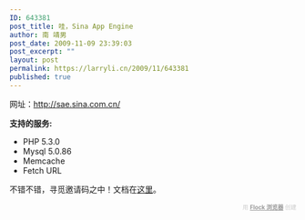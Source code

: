```yaml
---
ID: 643381
post_title: 哇，Sina App Engine
author: 南 靖男
post_date: 2009-11-09 23:39:03
post_excerpt: ""
layout: post
permalink: https://larryli.cn/2009/11/643381
published: true
---
```

网址：<a href="http://sae.sina.com.cn/">http://sae.sina.com.cn/</a>

<span style="font-weight: bold;">支持的服务: </span><ul class="serv"><li> PHP 5.3.0 </li><li>Mysql  5.0.86 </li><li>Memcache </li><li>Fetch URL </li></ul>不错不错，寻觅邀请码之中！文档在<a href="http://wiki.sae.sina.com.cn/doku.php">这里</a>。
  <div class="flockcredit" style="text-align: right; color: #CCC; font-size: x-small;">用 <a href="http://www.flock.com/blogged-with-flock" style="color: #999; font-weight: bold;" target="_new" title="Flock 浏览器">Flock 浏览器</a> 创建</div>